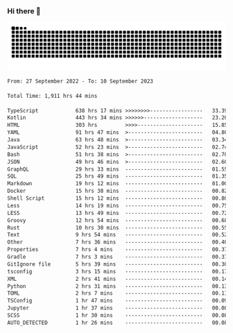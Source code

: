 ### Hi there 👋

<picture>
  <source media="(prefers-color-scheme: dark)" srcset="https://raw.githubusercontent.com/heyline/heyline/output/github-contribution-grid-snake-dark.svg">
  <source media="(prefers-color-scheme: light)" srcset="https://raw.githubusercontent.com/heyline/heyline/output/github-contribution-grid-snake.svg">
  <img alt="github contribution grid snake animation" src="https://raw.githubusercontent.com/heyline/heyline/output/github-contribution-grid-snake.svg">
</picture>

<!--START_SECTION:waka-->

```txt
From: 27 September 2022 - To: 10 September 2023

Total Time: 1,911 hrs 44 mins

TypeScript            638 hrs 17 mins >>>>>>>>-----------------   33.39 %
Kotlin                443 hrs 34 mins >>>>>>-------------------   23.20 %
HTML                  303 hrs         >>>>---------------------   15.85 %
YAML                  91 hrs 47 mins  >------------------------   04.80 %
Java                  63 hrs 48 mins  >------------------------   03.34 %
JavaScript            52 hrs 23 mins  >------------------------   02.74 %
Bash                  51 hrs 38 mins  >------------------------   02.70 %
JSON                  49 hrs 46 mins  >------------------------   02.60 %
GraphQL               29 hrs 33 mins  -------------------------   01.55 %
SQL                   25 hrs 49 mins  -------------------------   01.35 %
Markdown              19 hrs 12 mins  -------------------------   01.00 %
Docker                15 hrs 38 mins  -------------------------   00.82 %
Shell Script          15 hrs 12 mins  -------------------------   00.80 %
Less                  14 hrs 19 mins  -------------------------   00.75 %
LESS                  13 hrs 49 mins  -------------------------   00.72 %
Groovy                12 hrs 54 mins  -------------------------   00.68 %
Rust                  10 hrs 30 mins  -------------------------   00.55 %
Text                  9 hrs 54 mins   -------------------------   00.52 %
Other                 7 hrs 36 mins   -------------------------   00.40 %
Properties            7 hrs 4 mins    -------------------------   00.37 %
Gradle                7 hrs 3 mins    -------------------------   00.37 %
GitIgnore file        5 hrs 39 mins   -------------------------   00.30 %
tsconfig              3 hrs 15 mins   -------------------------   00.17 %
XML                   2 hrs 41 mins   -------------------------   00.14 %
Python                2 hrs 31 mins   -------------------------   00.13 %
TOML                  2 hrs 7 mins    -------------------------   00.11 %
TSConfig              1 hr 47 mins    -------------------------   00.09 %
Jupyter               1 hr 37 mins    -------------------------   00.08 %
SCSS                  1 hr 30 mins    -------------------------   00.08 %
AUTO_DETECTED         1 hr 26 mins    -------------------------   00.08 %
```

<!--END_SECTION:waka-->

